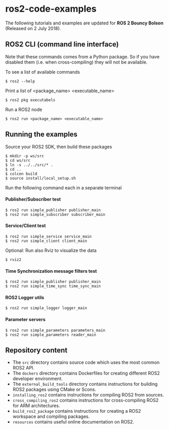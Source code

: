# ros2-code-examples

The following tutorials and examples are updated for **ROS 2 Bouncy Bolson** (Released on 2 July 2018).

## ROS2 CLI (command line interface)

Note that these commands comes from a Python package. So if you have disabled them (i.e. when cross-compiling) they will not be available.

To see a list of available commands

    $ ros2 --help

Print a list of <package_name> <executable_name>

    $ ros2 pkg executabels

Run a ROS2 node

    $ ros2 run <package_name> <executable_name>


## Running the examples

Source your ROS2 SDK, then build these packages

    $ mkdir -p ws/src
    $ cd ws/src
    $ ln -s ../../src/* .
    $ cd ..    
    $ colcon build
    $ source install/local_setup.sh


Run the following command each in a separate terminal

#### Publisher/Subscriber test

    $ ros2 run simple_publisher publisher_main
    $ ros2 run simple_subscriber subscriber_main

#### Service/Client test

    $ ros2 run simple_service service_main
    $ ros2 run simple_client client_main

Optional: Run also Rviz to visualize the data 

    $ rviz2

#### Time Synchronization message filters test

    $ ros2 run simple_publisher publisher_main
    $ ros2 run simple_time_sync time_sync_main

#### ROS2 Logger utils

    $ ros2 run simple_logger logger_main

#### Parameter servers

    $ ros2 run simple_parameters parameters_main
    $ ros2 run simple_parameters reader_main






## Repository content

 - The `src` directory contains source code which uses the most common ROS2 API.
 - The `dockers` directory contains Dockerfiles for creating different ROS2 developer environment.
 - The `external_build_tools` directory contains instructions for building ROS2 packages using CMake or Scons.
 - `installing_ros2` contains instructions for compiling ROS2 from sources.
 - `cross_compiling_ros2` contains instructions for cross-compiling ROS2 for ARM architectures.
 - `build_ros2_package` contains instructions for creating a ROS2 workspace and compiling packages. 
 - `resources` contains useful online documentation on ROS2.



